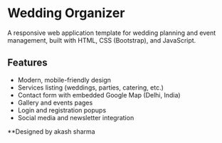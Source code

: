 # Wedding Organizer

A responsive web application template for wedding planning and event management, built with HTML, CSS (Bootstrap), and JavaScript.

## Features

- Modern, mobile-friendly design
- Services listing (weddings, parties, catering, etc.)
- Contact form with embedded Google Map (Delhi, India)
- Gallery and events pages
- Login and registration popups
- Social media and newsletter integration



**Designed by akash sharma 
